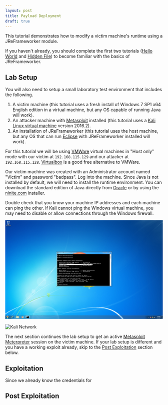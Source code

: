 ```yaml
---
layout: post
title: Payload Deployment
draft: true
---
```


This tutorial demonstrates how to modify a victim machine's runtime using a JReFrameworker module.

If you haven't already, you should complete the first two tutorials ([Hello World](./hello-world) and [Hidden File](./hidden-file)) to become familiar with the basics of JReFrameworker.

<a name="Setup"></a>

## Lab Setup

You will also need to setup a small laboratory test environment that includes the following.

1. A victim machine (this tutorial uses a fresh install of Windows 7 SP1 x64 English edition in a virtual machine, but any OS capable of running Java will work).
2. An attacker machine with [Metasploit](https://www.metasploit.com/) installed (this tutorial uses a [Kali Linux virtual machine](https://www.offensive-security.com/kali-linux-vmware-virtualbox-image-download/) version 2016.2).
3. An installation of JReFrameworker (this tutorial uses the host machine, but any OS that can run [Eclipse](https://eclipse.org/) with JReFrameworker installed will work).

For this tutorial we will be using [VMWare](https://www.vmware.com) virtual machines in "Host only" mode with our victim at `192.168.115.129` and our attacker at `192.168.115.128`. [Virtualbox](https://www.virtualbox.org) is a good free alternative to VMWare.

Our victim machine was created with an Administrator account named "Victim" and password "badpass". Log into the machine. Since Java is not installed by default, we will need to install the runtime environment. You can download the standard edition of Java directly from [Oracle](http://www.oracle.com/technetwork/java/javase/downloads/index.html) or by using the [ninite.com](https://ninite.com/) installer.

Double check that you know your machine IP addresses and each machine can ping the other. If Kali cannot ping the Windows virtual machine, you may need to disable or allow connections through the Windows firewall.

![Windows Network](../images/payload-deployment/windows-network.png)

![Kali Network](../images/payload-deployment/kali-network.png)

The next section continues the lab setup to get an active [Metasploit Meterpreter](https://www.offensive-security.com/metasploit-unleashed/about-meterpreter/) session on the victim machine. If your lab setup is different and you have a working exploit already, skip to the [Post Exploitation](#PostExploitation) section below.

<a name="Exploitation"></a>

## Exploitation

Since we already know the credentials for 

<a name="PostExploitation"></a>

## Post Exploitation